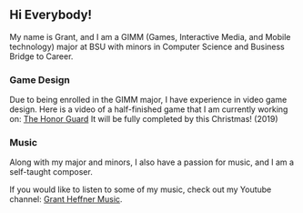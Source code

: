 ## Hi Everybody!

My name is Grant, and I am a GIMM (Games, Interactive Media, and Mobile technology) major at BSU with minors in Computer Science and Business Bridge to Career.

### Game Design

Due to being enrolled in the GIMM major, I have experience in video game design.
Here is a video of a half-finished game that I am currently working on: [The Honor Guard](https://youtu.be/aTWHIt1GwwU)
It will be fully completed by this Christmas! (2019)

### Music

Along with my major and minors, I also have a passion for music, and I am a self-taught composer.

If you would like to listen to some of my music, check out my Youtube channel: [Grant Heffner Music](https://www.youtube.com/channel/UCoozf-OkNY72iU-wf5acteA).
